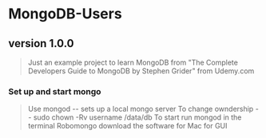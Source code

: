 # MongoDB-Users

## version 1.0.0
> Just an example project to learn MongoDB from "The Complete Developers Guide to MongoDB by Stephen Grider" from Udemy.com

### Set up and start mongo
> Use mongod -- sets up a local mongo server
> To change owndership -- sudo chown -Rv username /data/db
> To start run mongod in the terminal
> Robomongo download the software for Mac for GUI
